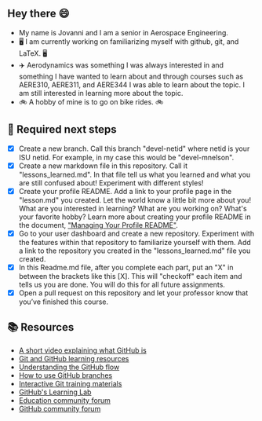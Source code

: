 ## Hey there 😄

- My name is Jovanni and I am a senior in Aerospace Engineering.
-  🖥️ I am currently working on familiarizing myself with github, git, and LaTeX. 🖥️
-  ✈️ Aerodynamics was something I was always interested in and something I have wanted to learn about and 
  through courses such as AERE310, AERE311, and AERE344 I was able to learn about the topic. I am still 
  interested in learning more about the topic. 
- 🚲 A hobby of mine is to go on bike rides. 🚲











## 📝 Required next steps 

- [x] Create a new branch. Call this branch "devel-netid" where netid is your ISU netid. For example, in my case this would be "devel-mnelson". 
- [x] Create a new markdown file in this repository. Call it "lessons_learned.md". In that file tell us what you learned and what you are still confused about! Experiment with different styles!
- [x] Create your profile README. Add a link to your profile page in the "lesson.md" you created. Let the world know a little bit more about you! What are you interested in learning? What are you working on? What's your favorite hobby? Learn more about creating your profile README in the document, ["Managing Your Profile README"](https://docs.github.com/en/github/setting-up-and-managing-your-github-profile/managing-your-profile-readme).
- [X] Go to your user dashboard and create a new repository. Experiment with the features within that repository to familiarize yourself with them. Add a link to the repository you created in the "lessons_learned.md" file you created.
- [X] In this Readme.md file, after you complete each part, put an "X" in between the brackets like this [X]. This will "checkoff" each item and tells us you are done. You will do this for all future assignments.
- [X] Open a pull request on this repository and let your professor know that you’ve finished this course.  

## 📚  Resources 
* [A short video explaining what GitHub is](https://www.youtube.com/watch?v=w3jLJU7DT5E&feature=youtu.be) 
* [Git and GitHub learning resources](https://docs.github.com/en/github/getting-started-with-github/git-and-github-learning-resources) 
* [Understanding the GitHub flow](https://guides.github.com/introduction/flow/)
* [How to use GitHub branches](https://www.youtube.com/watch?v=H5GJfcp3p4Q&feature=youtu.be)
* [Interactive Git training materials](https://githubtraining.github.io/training-manual/#/01_getting_ready_for_class)
* [GitHub's Learning Lab](https://lab.github.com/)
* [Education community forum](https://education.github.community/)
* [GitHub community forum](https://github.community/)
